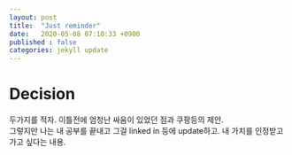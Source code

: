 ```yaml
---
layout: post
title:  "Just reminder"
date:   2020-05-08 07:10:33 +0900
published : false
categories: jekyll update
---
```


# Decision
>
두가지를 적자. 이틀전에 엄청난 싸움이 있었던 점과 쿠팡등의 제안.    
그렇지만 나는 내 공부를 끝내고 그걸 linked in 등에 update하고. 내 가치를 인정받고 가고 싶다는 내용.     

```
```

